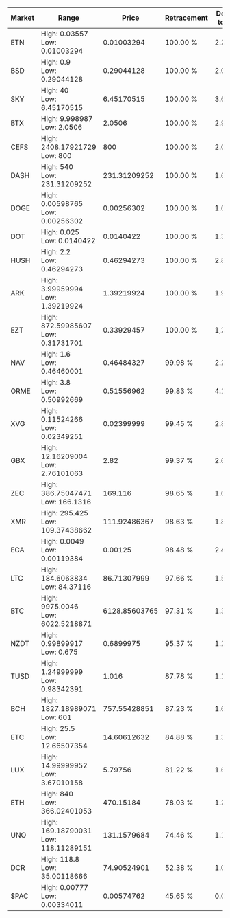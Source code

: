| Market | Range | Price| Retracement | Doubles to 50% |
| --- | --- | --- | --- | --- |
| ETN | High: 0.03557<br />Low: 0.01003294 | 0.01003294 | 100.00 % | 2.27 |
| BSD | High: 0.9<br />Low: 0.29044128 | 0.29044128 | 100.00 % | 2.05 |
| SKY | High: 40<br />Low: 6.45170515 | 6.45170515 | 100.00 % | 3.60 |
| BTX | High: 9.998987<br />Low: 2.0506 | 2.0506 | 100.00 % | 2.94 |
| CEFS | High: 2408.17921729<br />Low: 800 | 800 | 100.00 % | 2.01 |
| DASH | High: 540<br />Low: 231.31209252 | 231.31209252 | 100.00 % | 1.67 |
| DOGE | High: 0.00598765<br />Low: 0.00256302 | 0.00256302 | 100.00 % | 1.67 |
| DOT | High: 0.025<br />Low: 0.0140422 | 0.0140422 | 100.00 % | 1.39 |
| HUSH | High: 2.2<br />Low: 0.46294273 | 0.46294273 | 100.00 % | 2.88 |
| ARK | High: 3.99959994<br />Low: 1.39219924 | 1.39219924 | 100.00 % | 1.94 |
| EZT | High: 872.59985607<br />Low: 0.31731701 | 0.33929457 | 100.00 % | 1,286.37 |
| NAV | High: 1.6<br />Low: 0.46460001 | 0.46484327 | 99.98 % | 2.22 |
| ORME | High: 3.8<br />Low: 0.50992669 | 0.51556962 | 99.83 % | 4.18 |
| XVG | High: 0.11524266<br />Low: 0.02349251 | 0.02399999 | 99.45 % | 2.89 |
| GBX | High: 12.16209004<br />Low: 2.76101063 | 2.82 | 99.37 % | 2.65 |
| ZEC | High: 386.75047471<br />Low: 166.1316 | 169.116 | 98.65 % | 1.63 |
| XMR | High: 295.425<br />Low: 109.37438662 | 111.92486367 | 98.63 % | 1.81 |
| ECA | High: 0.0049<br />Low: 0.00119384 | 0.00125 | 98.48 % | 2.44 |
| LTC | High: 184.6063834<br />Low: 84.37116 | 86.71307999 | 97.66 % | 1.55 |
| BTC | High: 9975.0046<br />Low: 6022.5218871 | 6128.85603765 | 97.31 % | 1.31 |
| NZDT | High: 0.99899917<br />Low: 0.675 | 0.6899975 | 95.37 % | 1.21 |
| TUSD | High: 1.24999999<br />Low: 0.98342391 | 1.016 | 87.78 % | 1.10 |
| BCH | High: 1827.18989071<br />Low: 601 | 757.55428851 | 87.23 % | 1.60 |
| ETC | High: 25.5<br />Low: 12.66507354 | 14.60612632 | 84.88 % | 1.31 |
| LUX | High: 14.99999952<br />Low: 3.67010158 | 5.79756 | 81.22 % | 1.61 |
| ETH | High: 840<br />Low: 366.02401053 | 470.15184 | 78.03 % | 1.28 |
| UNO | High: 169.18790031<br />Low: 118.11289151 | 131.1579684 | 74.46 % | 1.10 |
| DCR | High: 118.8<br />Low: 35.00118666 | 74.90524901 | 52.38 % | 1.03 |
| $PAC | High: 0.00777<br />Low: 0.00334011 | 0.00574762 | 45.65 % | 0.00 |
